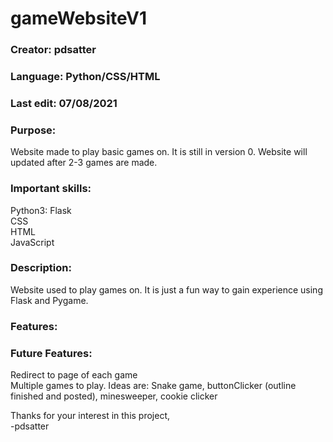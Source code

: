 # gameWebsiteV1

### **Creator:** pdsatter
### **Language:** Python/CSS/HTML
### **Last edit:** 07/08/2021
### **Purpose:**  
Website made to play basic games on.  It is still in version 0.  Website will updated after 2-3 games are made.
### **Important skills:**  
Python3: Flask  
CSS  
HTML  
JavaScript  

### **Description:**  
Website used to play games on.  It is just a fun way to gain experience using Flask and Pygame.

### **Features:** 


### **Future Features:**  
Redirect to page of each game  
Multiple games to play.  Ideas are: Snake game, buttonClicker (outline finished and posted), minesweeper, cookie clicker

Thanks for your interest in this project,  
-pdsatter
